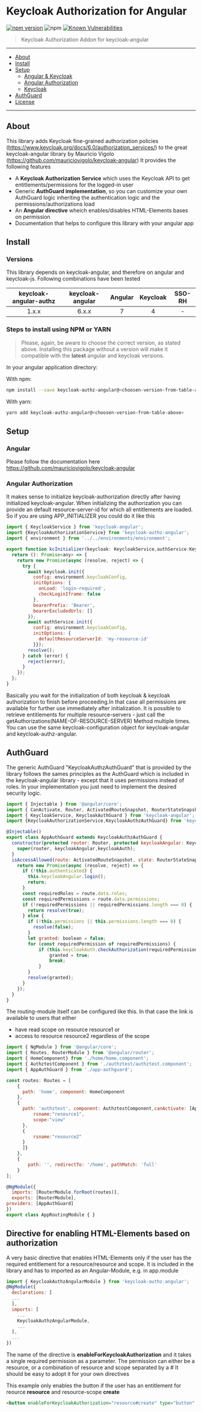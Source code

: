 # Keycloak Authorization for Angular

[![npm version](https://badge.fury.io/js/keycloak-authz-angular.svg)](https://badge.fury.io/js/keycloak-authz-angular)
![npm](https://img.shields.io/npm/dm/keycloak-authz-angular.svg)
[![Known Vulnerabilities](https://snyk.io/test/github/witcom-gmbh/keycloak-authz-angular/badge.svg)](https://snyk.io/test/github/witcom-gmbh/keycloak-authz-angular)

> Keycloak Authorization Addon for keycloak-angular

---

- [About](#about)
- [Install](#install)
- [Setup](#setup)
  - [Angular & Keycloak](#angular)
  - [Angular Authorization](#angular-authorization)
  - [Keycloak](#keycloak)
- [AuthGuard](#authguard)
- [License](#license)

---

## About

This library adds Keycloak fine-grained authorization policies (https://www.keycloak.org/docs/6.0/authorization_services/) to the great keycloak-angular library by Mauricio Vigolo (https://github.com/mauriciovigolo/keycloak-angular)
It provides the following features

- A **Keycloak Authorization Service** which uses the Keycloak API to get entitlements/permissions for the logged-in user
- Generic **AuthGuard implementation**, so you can customize your own AuthGuard logic inheriting the authentication logic and the permissions/authorizations load
- An **Angular directive** wheich enables/disables HTML-Elements bases on permission
- Documentation that helps to configure this library with your angular app

## Install

### Versions
This library depends on keycloak-angular, and therefore on angular and keycloak-js. Following combinations have been tested

| keycloak-angular-authz | keycloak-angular | Angular | Keycloak | SSO-RH |
| :--------------------: | :--------------: | :-----: | :------: | :----: |
|         1.x.x          |      6.x.x       |    7    |    4     |   -    |

### Steps to install using NPM or YARN

> Please, again, be aware to choose the correct version, as stated above. Installing this package without a version will make it compatible with the **latest** angular and keycloak versions.

In your angular application directory:

With npm:

```sh
npm install --save keycloak-authz-angular@<choosen-version-from-table-above>
```

With yarn:

```sh
yarn add keycloak-authz-angular@<choosen-version-from-table-above>
```

## Setup

### Angular
Please follow the documentation here https://github.com/mauriciovigolo/keycloak-angular

### Angular Authorization
It makes sense to initialize keycloak-authorization directly after having initialized keycloak-angular.
When initializing the authorization you can provide an default resource-server-id for which all entitlements are loaded.
So if you are using APP_INITIALIZER you could do it like this

```js
import { KeycloakService } from 'keycloak-angular';
import {KeycloakAuthorizationService} from 'keycloak-authz-angular';
import { environment } from '../../environments/environment';

export function kcInitializer(keycloak: KeycloakService,authService:KeycloakAuthorizationService): () => Promise<any> {
  return (): Promise<any> => {
    return new Promise(async (resolve, reject) => {
      try {
        await keycloak.init({
          config: environment.keycloakConfig,
          initOptions: {
            onLoad: 'login-required',
            checkLoginIframe: false
          }, 
          bearerPrefix: 'Bearer',
          bearerExcludedUrls: []
        });
        await authService.init({
          config: environment.keycloakConfig,
          initOptions: {
            defaultResourceServerId: 'my-resource-id'
          }}); 
        resolve();
      } catch (error) {
        reject(error);
      }
    });
  };
}
```
Basically you wait for the initialization of both keycloak & keycloak authorization to finish before proceeding.In that case all permissions are available for further use immediately after initialization. It is possible to retrieve entitlements for multiple resource-servers - just call the getAuthorizations(NAME-OF-RESOURCE-SERVER) Method multiple times.
You can use the same keycloak-configuration object for keycloak-angular and keycloak-authz-angular.

## AuthGuard
The generic AuthGuard "KeycloakAuthzAuthGuard" that is provided by the library follows the sames principles as the AuthGuard which is included in the keycloak-angular library - except that it uses permissions instead of roles. In your implementation you just need to implement the desired security logic.

```js
import { Injectable } from '@angular/core';
import { CanActivate, Router, ActivatedRouteSnapshot, RouterStateSnapshot } from '@angular/router';
import { KeycloakService, KeycloakAuthGuard } from 'keycloak-angular';
import {KeycloakAuthorizationService,KeycloakAuthzAuthGuard} from 'keycloak-authz-angular';

@Injectable()
export class AppAuthGuard extends KeycloakAuthzAuthGuard {
  constructor(protected router: Router, protected keycloakAngular: KeycloakService, protected keycloakAuth: KeycloakAuthorizationService) {
    super(router, keycloakAngular,keycloakAuth);
  }
  isAccessAllowed(route: ActivatedRouteSnapshot, state: RouterStateSnapshot): Promise<boolean> {
    return new Promise(async (resolve, reject) => {
      if (!this.authenticated) {
        this.keycloakAngular.login();
        return;
      }
      const requiredRoles = route.data.roles;
      const requiredPermissions = route.data.permissions;
      if (!requiredPermissions || requiredPermissions.length === 0) {
        return resolve(true);
      } else {
        if (!this.permissions || this.permissions.length === 0) {
          resolve(false);
        }
        let granted: boolean = false;
        for (const requiredPermission of requiredPermissions) {
            if (this.keycloakAuth.checkAuthorization(requiredPermission)){
                granted = true;
                break;
            }
        }
        resolve(granted);
      }
    });
  }
}
```

The routing-module itself can be configured like this. In that case the link is available to users that either

- have read scope on resource resource1
or
- access to resource resource2 regardless of the scope

```js
import { NgModule } from '@angular/core';
import { Routes, RouterModule } from '@angular/router';
import { HomeComponent} from './home/home.component';
import { AuthztestComponent } from './authztest/authztest.component';
import { AppAuthGuard } from './app-authguard';

const routes: Routes = [
    {
      path: 'home', component: HomeComponent      
    },
    {
      path: 'authztest', component: AuthztestComponent,canActivate: [AppAuthGuard] ,data:{permissions:[{
          rsname:"resource1",
          scope:"view" 
      },
      {
          rsname:"resource2"
      }
      ]}
    },
    {
        path: '', redirectTo: '/home', pathMatch: 'full' 
    }
];

@NgModule({
  imports: [RouterModule.forRoot(routes)],
  exports: [RouterModule],
providers: [AppAuthGuard]
})
export class AppRoutingModule { }
```

## Directive for enabling HTML-Elements based on authorization
A very basic directive that enables HTML-Elements only if the user has the required entitlement for a resource/resource and scope. 
It is included in the library and has to imported as an Angular-Module, e.g. in app.module

```js
import { KeycloakAuthzAngularModule } from 'keycloak-authz-angular';
@NgModule({
  declarations: [
  ...
  ],
  imports: [
    ...
    KeycloakAuthzAngularModule,
    ...
  ],
  ...
})
```
The name of the directive is **enableForKeycloakAuthorization** and it takes a single required permission as a parameter. The permission can either be a resource, or a combination of resource and scope separated by a #
It should be easy to adopt it for your own directives

This example only enables the button if the user has an entitlement for reource **resource** and resource-scope **create**
```html
<button enableForKeycloakAuthorization="resource#create" type="button" class="ui-button-raised"></button>
```
